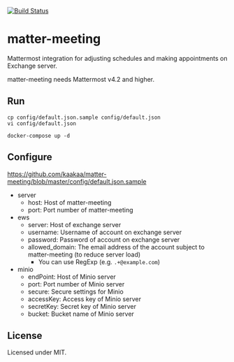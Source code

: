 [![Build Status](https://travis-ci.org/kaakaa/matter-meeting.svg?branch=master)](https://travis-ci.org/kaakaa/matter-meeting)

# matter-meeting

Mattermost integration for adjusting schedules and making appointments on Exchange server.

matter-meeting needs Mattermost v4.2 and higher.

## Run

```
cp config/default.json.sample config/default.json
vi config/default.json

docker-compose up -d
```

## Configure

https://github.com/kaakaa/matter-meeting/blob/master/config/default.json.sample

* server
  * host: Host of matter-meeting
  * port: Port number of matter-meeting
* ews
  * server: Host of exchange server
  * username: Username of account on exchange server
  * password: Password of account on exchange server
  * allowed_domain: The email address of the account subject to matter-meeting (to reduce server load)
    * You can use RegExp (e.g. `.+@example.com`)
* minio
  * endPoint: Host of Minio server
  * port: Port number of Minio server
  * secure: Secure settings for Minio
  * accessKey: Access key of Minio server
  * secretKey: Secret key of Minio server
  * bucket: Bucket name of Minio server

## License

Licensed under MIT.
